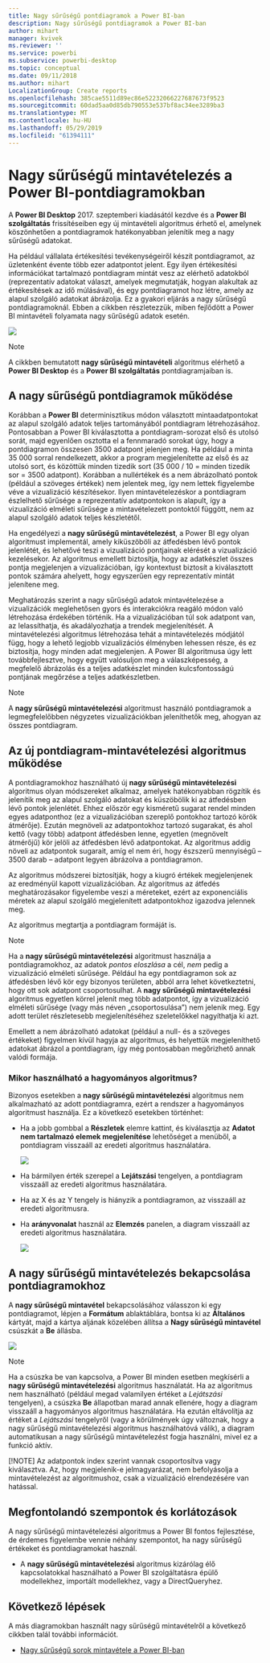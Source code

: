 ```yaml
---
title: Nagy sűrűségű pontdiagramok a Power BI-ban
description: Nagy sűrűségű pontdiagramok a Power BI-ban
author: mihart
manager: kvivek
ms.reviewer: ''
ms.service: powerbi
ms.subservice: powerbi-desktop
ms.topic: conceptual
ms.date: 09/11/2018
ms.author: mihart
LocalizationGroup: Create reports
ms.openlocfilehash: 385cae5511d89ec86e52232066227687673f9523
ms.sourcegitcommit: 60dad5aa0d85db790553e537bf8ac34ee3289ba3
ms.translationtype: MT
ms.contentlocale: hu-HU
ms.lasthandoff: 05/29/2019
ms.locfileid: "61394111"
---
```

# <a name="high-density-sampling-in-power-bi-scatter-charts"></a>Nagy sűrűségű mintavételezés a Power BI-pontdiagramokban
A **Power BI Desktop** 2017. szeptemberi kiadásától kezdve és a **Power BI szolgáltatás** frissítéseiben egy új mintavételi algoritmus érhető el, amelynek köszönhetően a pontdiagramok hatékonyabban jelenítik meg a nagy sűrűségű adatokat.

Ha például vállalata értékesítési tevékenységeiről készít pontdiagramot, az üzletenként évente több ezer adatpontot jelent. Egy ilyen értékesítési információkat tartalmazó pontdiagram mintát vesz az elérhető adatokból (reprezentatív adatokat választ, amelyek megmutatják, hogyan alakultak az értékesítések az idő múlásával), és egy pontdiagramot hoz létre, amely az alapul szolgáló adatokat ábrázolja. Ez a gyakori eljárás a nagy sűrűségű pontdiagramoknál. Ebben a cikkben részletezzük, miben fejlődött a Power BI mintavételi folyamata nagy sűrűségű adatok esetén.

![](media/desktop-high-density-scatter-charts/high-density-scatter-charts_01.png)

> [!NOTE]
> A cikkben bemutatott **nagy sűrűségű mintavételi** algoritmus elérhető a **Power BI Desktop** és a **Power BI szolgáltatás** pontdiagramjaiban is.
> 
> 

## <a name="how-high-density-scatter-charts-work"></a>A nagy sűrűségű pontdiagramok működése
Korábban a **Power BI** determinisztikus módon választott mintaadatpontokat az alapul szolgáló adatok teljes tartományából pontdiagram létrehozásához. Pontosabban a Power BI kiválasztotta a pontdiagram-sorozat első és utolsó sorát, majd egyenlően osztotta el a fennmaradó sorokat úgy, hogy a pontdiagramon összesen 3500 adatpont jelenjen meg. Ha például a minta 35 000 sorral rendelkezett, akkor a program megjelenítette az első és az utolsó sort, és közöttük minden tizedik sort (35 000 / 10 = minden tizedik sor = 3500 adatpont). Korábban a nullértékek és a nem ábrázolható pontok (például a szöveges értékek) nem jelentek meg, így nem lettek figyelembe véve a vizualizáció készítésekor. Ilyen mintavételezéskor a pontdiagram észlelhető sűrűsége a reprezentatív adatpontokon is alapult, így a vizualizáció elméleti sűrűsége a mintavételezett pontoktól függött, nem az alapul szolgáló adatok teljes készletétől.

Ha engedélyezi a **nagy sűrűségű mintavételezést**, a Power BI egy olyan algoritmust implementál, amely kiküszöböli az átfedésben lévő pontok jelenlétét, és lehetővé teszi a vizualizáció pontjainak elérését a vizualizáció kezelésekor. Az algoritmus emellett biztosítja, hogy az adatkészlet összes pontja megjelenjen a vizualizációban, így kontextust biztosít a kiválasztott pontok számára ahelyett, hogy egyszerűen egy reprezentatív mintát jelenítene meg.

Meghatározás szerint a nagy sűrűségű adatok mintavételezése a vizualizációk meglehetősen gyors és interakciókra reagáló módon való létrehozása érdekében történik. Ha a vizualizációban túl sok adatpont van, az lelassíthatja, és akadályozhatja a trendek megjelenítését. A mintavételezési algoritmus létrehozása tehát a mintavételezés módjától függ, hogy a lehető legjobb vizualizációs élményben lehessen része, és ez biztosítja, hogy minden adat megjelenjen. A Power BI algoritmusa úgy lett továbbfejlesztve, hogy együtt valósuljon meg a válaszképesség, a megfelelő ábrázolás és a teljes adatkészlet minden kulcsfontosságú pontjának megőrzése a teljes adatkészletben.

> [!NOTE]
> A **nagy sűrűségű mintavételezési** algoritmust használó pontdiagramok a legmegfelelőbben négyzetes vizualizációkban jeleníthetők meg, ahogyan az összes pontdiagram.
> 
> 

## <a name="how-the-new-scatter-chart-sampling-algorithm-works"></a>Az új pontdiagram-mintavételezési algoritmus működése
A pontdiagramokhoz használható új **nagy sűrűségű mintavételezési** algoritmus olyan módszereket alkalmaz, amelyek hatékonyabban rögzítik és jelenítik meg az alapul szolgáló adatokat és küszöbölik ki az átfedésben lévő pontok jelenlétét. Ehhez először egy kisméretű sugarat rendel minden egyes adatponthoz (ez a vizualizációban szereplő pontokhoz tartozó körök átmérője). Ezután megnöveli az adatpontokhoz tartozó sugarakat, és ahol kettő (vagy több) adatpont átfedésben lenne, egyetlen (megnövelt átmérőjű) kör jelöli az átfedésben lévő adatpontokat. Az algoritmus addig növeli az adatpontok sugarait, amíg el nem éri, hogy észszerű mennyiségű – 3500 darab – adatpont legyen ábrázolva a pontdiagramon.

Az algoritmus módszerei biztosítják, hogy a kiugró értékek megjelenjenek az eredményül kapott vizualizációban. Az algoritmus az átfedés meghatározásakor figyelembe veszi a méreteket, ezért az exponenciális méretek az alapul szolgáló megjelenített adatpontokhoz igazodva jelennek meg.

Az algoritmus megtartja a pontdiagram formáját is.

> [!NOTE]
> Ha a **nagy sűrűségű mintavételezési** algoritmust használja a pontdiagramokhoz, az adatok *pontos eloszlása* a cél, *nem* pedig a vizualizáció elméleti sűrűsége. Például ha egy pontdiagramon sok az átfedésben lévő kör egy bizonyos területen, abból arra lehet következtetni, hogy ott sok adatpont csoportosulhat. A **nagy sűrűségű mintavételezési** algoritmus egyetlen körrel jelenít meg több adatpontot, így a vizualizáció elméleti sűrűsége (vagy más néven „csoportosulása”) nem jelenik meg. Egy adott terület részletesebb megjelenítéséhez szeletelőkkel nagyíthatja ki azt.
> 
> 

Emellett a nem ábrázolható adatokat (például a null- és a szöveges értékeket) figyelmen kívül hagyja az algoritmus, és helyettük megjeleníthető adatokat ábrázol a pontdiagram, így még pontosabban megőrizhető annak valódi formája.

### <a name="when-the-standard-algorithm-for-scatter-charts-is-used"></a>Mikor használható a hagyományos algoritmus?
Bizonyos esetekben a **nagy sűrűségű mintavételezési** algoritmus nem alkalmazható az adott pontdiagramra, ezért a rendszer a hagyományos algoritmust használja. Ez a következő esetekben történhet:

* Ha a jobb gombbal a **Részletek** elemre kattint, és kiválasztja az **Adatot nem tartalmazó elemek megjelenítése** lehetőséget a menüből, a pontdiagram visszaáll az eredeti algoritmus használatára.
  
  ![](media/desktop-high-density-scatter-charts/high-density-scatter-charts_02.png)
* Ha bármilyen érték szerepel a **Lejátszási** tengelyen, a pontdiagram visszaáll az eredeti algoritmus használatára.
* Ha az X és az Y tengely is hiányzik a pontdiagramon, az visszaáll az eredeti algoritmusra.
* Ha **arányvonalat** használ az **Elemzés** panelen, a diagram visszaáll az eredeti algoritmus használatára.
  
  ![](media/desktop-high-density-scatter-charts/high-density-scatter-charts_03.png)

## <a name="how-to-turn-on-high-density-sampling-for-a-scatter-chart"></a>A nagy sűrűségű mintavételezés bekapcsolása pontdiagramokhoz
A **nagy sűrűségű mintavétel** bekapcsolásához válasszon ki egy pontdiagramot, lépjen a **Formátum** ablaktáblára, bontsa ki az **Általános** kártyát, majd a kártya aljának közelében állítsa a **Nagy sűrűségű mintavétel** csúszkát a **Be** állásba.

![](media/desktop-high-density-scatter-charts/high-density-scatter-charts_04.png)

> [!NOTE]
> Ha a csúszka be van kapcsolva, a Power BI minden esetben megkísérli a **nagy sűrűségű mintavételezési** algoritmus használatát. Ha az algoritmus nem használható (például megad valamilyen értéket a *Lejátszási* tengelyen), a csúszka **Be** állapotban marad annak ellenére, hogy a diagram visszaáll a hagyományos algoritmus használatára. Ha ezután eltávolítja az értéket a *Lejátszási* tengelyről (vagy a körülmények úgy változnak, hogy a nagy sűrűségű mintavételezési algoritmus használhatóvá válik), a diagram automatikusan a nagy sűrűségű mintavételezést fogja használni, mivel ez a funkció aktív.
> 
> [!NOTE]
> Az adatpontok index szerint vannak csoportosítva vagy kiválasztva. Az, hogy megjelenik-e jelmagyarázat, nem befolyásolja a mintavételezést az algoritmushoz, csak a vizualizáció elrendezésére van hatással.
> 
> 

## <a name="considerations-and-limitations"></a>Megfontolandó szempontok és korlátozások
A nagy sűrűségű mintavételezési algoritmus a Power BI fontos fejlesztése, de érdemes figyelembe vennie néhány szempontot, ha nagy sűrűségű értékeket és pontdiagramokat használ.

* A **nagy sűrűségű mintavételezési** algoritmus kizárólag élő kapcsolatokkal használható a Power BI szolgáltatásra épülő modellekhez, importált modellekhez, vagy a DirectQueryhez.

## <a name="next-steps"></a>Következő lépések
A más diagramokban használt nagy sűrűségű mintavételről a következő cikkben talál további információt.

* [Nagy sűrűségű sorok mintavétele a Power BI-ban](../desktop-high-density-sampling.md)

